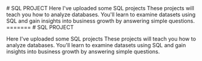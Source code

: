 <HEAD>
# SQL PROJECT
</HEAD>
Here I've uploaded some SQL projects
These projects will teach you how to analyze databases. You'll learn to examine datasets using SQL and gain insights into business growth by answering simple questions.
=======
# SQL PROJECT

Here I've uploaded some SQL projects
These projects will teach you how to analyze databases. You'll learn to examine datasets using SQL and gain insights into business growth by answering simple questions.

